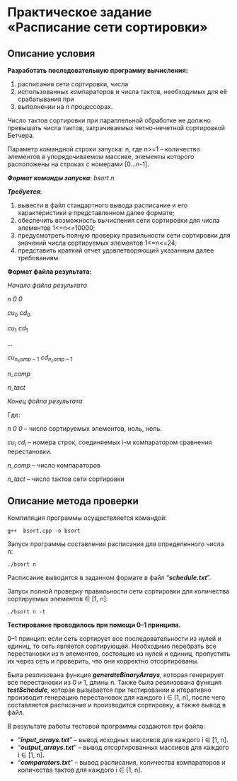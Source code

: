 # Практическое задание «Расписание сети сортировки» 

## Описание условия  

**Разработать последовательную программу вычисления:**

1. расписания сети сортировки, числа 
2. использованных компараторов и числа тактов, необходимых для её срабатывания при 
3. выполнении на n процессорах.  

Число тактов сортировки при параллельной обработке не должно превышать числа тактов, затрачиваемых четно-нечетной сортировкой Бетчера. 

Параметр командной строки запуска: n, где n>=1 – количество элементов в упорядочиваемом массиве, элементы которого расположены на строках с номерами [0…n-1]. 

***Формат команды запуска***: *bsort n* 

***Требуется***: 

1. вывести в файл стандартного вывода расписание и его характеристики в представленном далее формате; 
2. обеспечить возможность вычисления сети сортировки для числа элементов 1<=n<=10000; 
3. предусмотреть полную проверку правильности сети сортировки для значений числа сортируемых элементов 1<=n<=24; 
4. представить краткий отчет удовлетворяющий указанным далее требованиям. 

**Формат файла результата:** 

*Начало файла результата* 

*n 0 0* 

$cu_0$  $cd_0$ 

$cu_1$  $cd_1$ 

*…* 

$cu_{n_comp-1}$  $cd_{n_comp-1}$

*n_comp* 

*n_tact* 

*Конец файла результата* 

Где: 

*n 0 0*       – число сортируемых элементов, ноль, ноль. 

$cu_i$  $cd_i$   – номера строк, соединяемых i-м компаратором сравнения перестановки. 

*n_comp*  – число компараторов 

*n_tact*  – число тактов сети сортировки 


## Описание метода проверки 

Компиляция программы осуществляется командой: 
```shell
g++  bsort.cpp -o bsort
```

Запуск программы составления расписания для определенного числа n: 
```shell
./bsort n
```

Расписание выводится в заданном формате в файл “***schedule.txt***”. 

Запуск полной проверку правильности сети сортировки для количества сортируемых элементов ∈ [1, n]:
```shell
./bsort n -t
```

**Тестирование проводилось при помощи 0–1 принципа.**

0–1 принцип: если сеть сортирует все последовательности из нулей и единиц, то сеть является сортирующей. Необходимо перебрать все перестановки из n элементов, состоящие из нулей и единиц, пропустить их через сеть и проверить, что они корректно отсортированы. 

Была реализована функция ***generateBinaryArrays***, которая генерирует все перестановки из 0 и 1, длины n. Также была реализована функция ***testSchedule***, которая вызывается при тестировании и итеративно производит генерацию перестановок для каждого i ∈ [1, n], после чего составляется расписание и производится сортировку, а также вывод в файл.  

В результате работы тестовой программы создаются три файла: 

- “***input\_arrays.txt***” – вывод исходных массивов для каждого i ∈ [1, n]. 
- “***output\_arrays.txt***” – вывод отсортированных массивов для каждого i ∈ [1, n]. 
- “***comparators.txt***” – вывод расписания,  количества компараторов и  количества тактов для каждого i ∈ [1, n]. 
